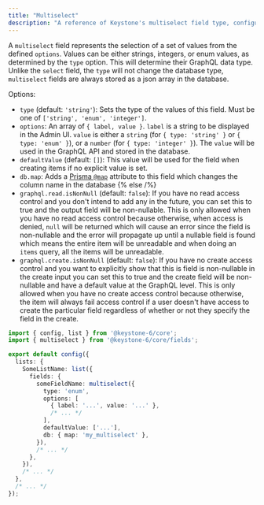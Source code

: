 ```yaml
---
title: "Multiselect"
description: "A reference of Keystone's multiselect field type, configuration and options."
---
```


A `multiselect` field represents the selection of a set of values from the defined `options`.
Values can be either strings, integers, or enum values, as determined by the `type` option.
This will determine their GraphQL data type.
Unlike the `select` field, the `type` will not change the database type, `multiselect` fields are always stored as a json array in the database.

Options:

- `type` (default: `'string'`): Sets the type of the values of this field.
  Must be one of `['string', 'enum', 'integer']`.
- `options`: An array of `{ label, value }`.
  `label` is a string to be displayed in the Admin UI.
  `value` is either a `string` (for `{ type: 'string' }` or `{ type: 'enum' }`), or a `number` (for `{ type: 'integer' }`).
  The `value` will be used in the GraphQL API and stored in the database.
- `defaultValue` (default: `[]`): This value will be used for the field when creating items if no explicit value is set.
- `db.map`: Adds a [Prisma `@map`](https://www.prisma.io/docs/reference/api-reference/prisma-schema-reference#map) attribute to this field which changes the column name in the database
{% else /%}
- `graphql.read.isNonNull` (default: `false`): If you have no read access control and you don't intend to add any in the future,
  you can set this to true and the output field will be non-nullable. This is only allowed when you have no read access control because otherwise,
  when access is denied, `null` will be returned which will cause an error since the field is non-nullable and the error
  will propagate up until a nullable field is found which means the entire item will be unreadable and when doing an `items` query, all the items will be unreadable.
- `graphql.create.isNonNull` (default: `false`): If you have no create access control and you want to explicitly show that this is field is non-nullable in the create input
  you can set this to true and the create field will be non-nullable and have a default value at the GraphQL level.
  This is only allowed when you have no create access control because otherwise, the item will always fail access control
  if a user doesn't have access to create the particular field regardless of whether or not they specify the field in the create.

```typescript
import { config, list } from '@keystone-6/core';
import { multiselect } from '@keystone-6/core/fields';

export default config({
  lists: {
    SomeListName: list({
      fields: {
        someFieldName: multiselect({
          type: 'enum',
          options: [
            { label: '...', value: '...' },
            /* ... */
          ],
          defaultValue: ['...'],
          db: { map: 'my_multiselect' },
        }),
        /* ... */
      },
    }),
    /* ... */
  },
  /* ... */
});
```

